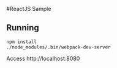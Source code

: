 #ReactJS Sample

## Running

    npm install
    ./node_modules/.bin/webpack-dev-server

Access http://localhost:8080
